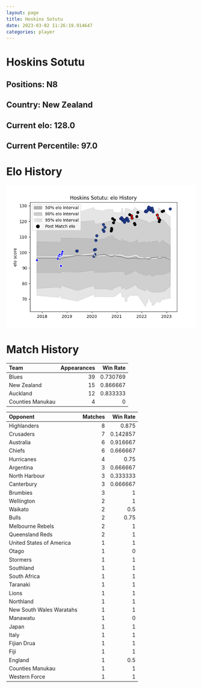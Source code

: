```yaml
---  
layout: page  
title: Hoskins Sotutu  
date: 2023-03-02 11:26:19.914647  
categories: player  
---
```

# Hoskins Sotutu

## Positions: N8

## Country: New Zealand

## Current elo: 128.0

## Current Percentile: 97.0

# Elo History


![elo history](history_HoskinsSotutu.png)
# Match History


| Team             |   Appearances |   Win Rate |
|:-----------------|--------------:|-----------:|
| Blues            |            39 |   0.730769 |
| New Zealand      |            15 |   0.866667 |
| Auckland         |            12 |   0.833333 |
| Counties Manukau |             4 |   0        |

| Opponent                 |   Matches |   Win Rate |
|:-------------------------|----------:|-----------:|
| Highlanders              |         8 |   0.875    |
| Crusaders                |         7 |   0.142857 |
| Australia                |         6 |   0.916667 |
| Chiefs                   |         6 |   0.666667 |
| Hurricanes               |         4 |   0.75     |
| Argentina                |         3 |   0.666667 |
| North Harbour            |         3 |   0.333333 |
| Canterbury               |         3 |   0.666667 |
| Brumbies                 |         3 |   1        |
| Wellington               |         2 |   1        |
| Waikato                  |         2 |   0.5      |
| Bulls                    |         2 |   0.75     |
| Melbourne Rebels         |         2 |   1        |
| Queensland Reds          |         2 |   1        |
| United States of America |         1 |   1        |
| Otago                    |         1 |   0        |
| Stormers                 |         1 |   1        |
| Southland                |         1 |   1        |
| South Africa             |         1 |   1        |
| Taranaki                 |         1 |   1        |
| Lions                    |         1 |   1        |
| Northland                |         1 |   1        |
| New South Wales Waratahs |         1 |   1        |
| Manawatu                 |         1 |   0        |
| Japan                    |         1 |   1        |
| Italy                    |         1 |   1        |
| Fijian Drua              |         1 |   1        |
| Fiji                     |         1 |   1        |
| England                  |         1 |   0.5      |
| Counties Manukau         |         1 |   1        |
| Western Force            |         1 |   1        |